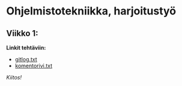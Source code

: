 # Ohjelmistotekniikka, harjoitustyö

## Viikko 1:

__Linkit tehtäviin:__
* [gitlog.txt](https://github.com/EeviLuukkonen/ot-harjoitustyo/blob/main/laskarit/viikko1/gitlog.txt)
* [komentorivi.txt](https://github.com/EeviLuukkonen/ot-harjoitustyo/blob/main/laskarit/viikko1/komentorivi.txt)

*Kiitos!*

